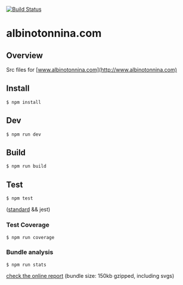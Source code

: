 [![Build Status](https://travis-ci.org/albinotonnina/albinotonnina.com.svg?branch=master)](https://travis-ci.org/albinotonnina/albinotonnina.com)

# albinotonnina.com

## Overview

Src files for [www.albinotonnina.com](http://www.albinotonnina.com)

## Install
	$ npm install

## Dev
    $ npm run dev

## Build
	$ npm run build

## Test
	$ npm test
 ([standard](https://standardjs.com) && jest)

### Test Coverage
    $ npm run coverage

### Bundle analysis
	$ npm run stats

[check the online report](http://www.albinotonnina.com/report.html) (bundle size: 150kb gzipped, including svgs)

